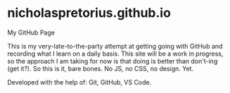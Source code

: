 # nicholaspretorius.github.io
My GitHub Page

This is my very-late-to-the-party attempt at getting going with GitHub and recording what I learn on a daily basis. This site will be a work in progress, so the approach I am taking for now is that doing is better than don't-ing (get it?). So this is it, bare bones. No JS, no CSS, no design. Yet. 

Developed with the help of: Git, GitHub, VS Code.  
